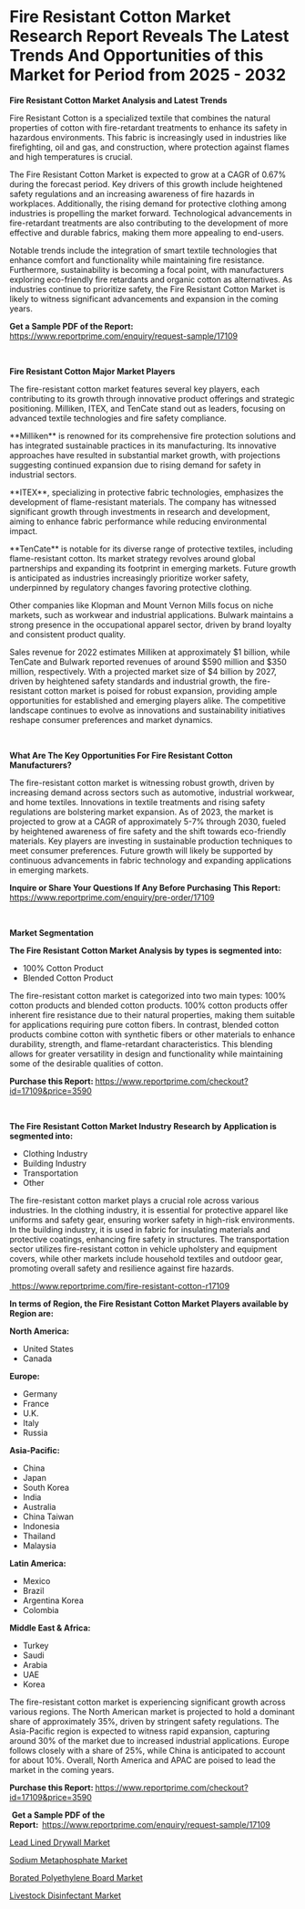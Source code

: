 <p><h1>Fire Resistant Cotton Market Research Report Reveals The Latest Trends And Opportunities of this Market for Period from 2025 - 2032</h1></p><p><strong>Fire Resistant Cotton Market Analysis and Latest Trends</strong></p>
<p><p>Fire Resistant Cotton is a specialized textile that combines the natural properties of cotton with fire-retardant treatments to enhance its safety in hazardous environments. This fabric is increasingly used in industries like firefighting, oil and gas, and construction, where protection against flames and high temperatures is crucial. </p><p>The Fire Resistant Cotton Market is expected to grow at a CAGR of 0.67% during the forecast period. Key drivers of this growth include heightened safety regulations and an increasing awareness of fire hazards in workplaces. Additionally, the rising demand for protective clothing among industries is propelling the market forward. Technological advancements in fire-retardant treatments are also contributing to the development of more effective and durable fabrics, making them more appealing to end-users. </p><p>Notable trends include the integration of smart textile technologies that enhance comfort and functionality while maintaining fire resistance. Furthermore, sustainability is becoming a focal point, with manufacturers exploring eco-friendly fire retardants and organic cotton as alternatives. As industries continue to prioritize safety, the Fire Resistant Cotton Market is likely to witness significant advancements and expansion in the coming years.</p></p>
<p><strong>Get a Sample PDF of the Report:&nbsp;</strong> <a href="https://www.reportprime.com/enquiry/request-sample/17109?utm_campaign=2095&utm_medium=2&utm_source=Github&utm_content=ia&utm_term=18032025&utm_id=fire-resistant-cotton">https://www.reportprime.com/enquiry/request-sample/17109</a></p>
<p>&nbsp;</p>
<p><strong>Fire Resistant Cotton Major Market Players</strong></p>
<p><p>The fire-resistant cotton market features several key players, each contributing to its growth through innovative product offerings and strategic positioning. Milliken, ITEX, and TenCate stand out as leaders, focusing on advanced textile technologies and fire safety compliance.</p><p>**Milliken** is renowned for its comprehensive fire protection solutions and has integrated sustainable practices in its manufacturing. Its innovative approaches have resulted in substantial market growth, with projections suggesting continued expansion due to rising demand for safety in industrial sectors. </p><p>**ITEX**, specializing in protective fabric technologies, emphasizes the development of flame-resistant materials. The company has witnessed significant growth through investments in research and development, aiming to enhance fabric performance while reducing environmental impact.</p><p>**TenCate** is notable for its diverse range of protective textiles, including flame-resistant cotton. Its market strategy revolves around global partnerships and expanding its footprint in emerging markets. Future growth is anticipated as industries increasingly prioritize worker safety, underpinned by regulatory changes favoring protective clothing.</p><p>Other companies like Klopman and Mount Vernon Mills focus on niche markets, such as workwear and industrial applications. Bulwark maintains a strong presence in the occupational apparel sector, driven by brand loyalty and consistent product quality. </p><p>Sales revenue for 2022 estimates Milliken at approximately $1 billion, while TenCate and Bulwark reported revenues of around $590 million and $350 million, respectively. With a projected market size of $4 billion by 2027, driven by heightened safety standards and industrial growth, the fire-resistant cotton market is poised for robust expansion, providing ample opportunities for established and emerging players alike. The competitive landscape continues to evolve as innovations and sustainability initiatives reshape consumer preferences and market dynamics.</p></p>
<p>&nbsp;</p>
<p><strong>What Are The Key Opportunities For Fire Resistant Cotton Manufacturers?</strong></p>
<p><p>The fire-resistant cotton market is witnessing robust growth, driven by increasing demand across sectors such as automotive, industrial workwear, and home textiles. Innovations in textile treatments and rising safety regulations are bolstering market expansion. As of 2023, the market is projected to grow at a CAGR of approximately 5-7% through 2030, fueled by heightened awareness of fire safety and the shift towards eco-friendly materials. Key players are investing in sustainable production techniques to meet consumer preferences. Future growth will likely be supported by continuous advancements in fabric technology and expanding applications in emerging markets.</p></p>
<p><strong>Inquire or Share Your Questions If Any Before Purchasing This Report:</strong> <a href="https://www.reportprime.com/enquiry/pre-order/17109?utm_campaign=2095&utm_medium=2&utm_source=Github&utm_content=ia&utm_term=18032025&utm_id=fire-resistant-cotton">https://www.reportprime.com/enquiry/pre-order/17109</a></p>
<p>&nbsp;</p>
<p><strong>Market Segmentation</strong></p>
<p><strong>The Fire Resistant Cotton Market Analysis by types is segmented into:</strong></p>
<p><ul><li>100% Cotton Product</li><li>Blended Cotton Product</li></ul></p>
<p><p>The fire-resistant cotton market is categorized into two main types: 100% cotton products and blended cotton products. 100% cotton products offer inherent fire resistance due to their natural properties, making them suitable for applications requiring pure cotton fibers. In contrast, blended cotton products combine cotton with synthetic fibers or other materials to enhance durability, strength, and flame-retardant characteristics. This blending allows for greater versatility in design and functionality while maintaining some of the desirable qualities of cotton.</p></p>
<p><strong>Purchase this Report:&nbsp;</strong><a href="https://www.reportprime.com/checkout?id=17109&price=3590&utm_campaign=2095&utm_medium=2&utm_source=Github&utm_content=ia&utm_term=18032025&utm_id=fire-resistant-cotton">https://www.reportprime.com/checkout?id=17109&price=3590</a></p>
<p>&nbsp;</p>
<p><strong>The Fire Resistant Cotton Market Industry Research by Application is segmented into:</strong></p>
<p><ul><li>Clothing Industry</li><li>Building Industry</li><li>Transportation</li><li>Other</li></ul></p>
<p><p>The fire-resistant cotton market plays a crucial role across various industries. In the clothing industry, it is essential for protective apparel like uniforms and safety gear, ensuring worker safety in high-risk environments. In the building industry, it is used in fabric for insulating materials and protective coatings, enhancing fire safety in structures. The transportation sector utilizes fire-resistant cotton in vehicle upholstery and equipment covers, while other markets include household textiles and outdoor gear, promoting overall safety and resilience against fire hazards.</p></p>
<p><a href="https://www.reportprime.com/fire-resistant-cotton-r17109?utm_campaign=2095&utm_medium=2&utm_source=Github&utm_content=ia&utm_term=18032025&utm_id=fire-resistant-cotton">&nbsp;https://www.reportprime.com/fire-resistant-cotton-r17109</a></p>
<p><strong>In terms of Region, the Fire Resistant Cotton Market Players available by Region are:</strong></p>
<p>
    <p> <strong> North America: </strong>
        <ul>
            <li>United States</li>
            <li>Canada</li>
        </ul>
        </p> 
    <p> <strong> Europe: </strong>
        <ul>
            <li>Germany</li>
            <li>France</li>
            <li>U.K.</li>
            <li>Italy</li>
            <li>Russia</li>
        </ul>
        </p> 
    <p> <strong> Asia-Pacific: </strong>
        <ul>
            <li>China</li>
            <li>Japan</li>
            <li>South Korea</li>
            <li>India</li>
            <li>Australia</li>
            <li>China Taiwan</li>
            <li>Indonesia</li>
            <li>Thailand</li>
            <li>Malaysia</li>
        </ul>
        </p> 
    <p> <strong> Latin America: </strong>
        <ul>
            <li>Mexico</li>
            <li>Brazil</li>
            <li>Argentina Korea</li>
            <li>Colombia</li>
        </ul>
        </p> 
    <p> <strong> Middle East & Africa: </strong>
        <ul>
            <li>Turkey</li>
            <li>Saudi</li>
            <li>Arabia</li>
            <li>UAE</li>
            <li>Korea</li>
        </ul>
    </p>
    </p>
<p><p>The fire-resistant cotton market is experiencing significant growth across various regions. The North American market is projected to hold a dominant share of approximately 35%, driven by stringent safety regulations. The Asia-Pacific region is expected to witness rapid expansion, capturing around 30% of the market due to increased industrial applications. Europe follows closely with a share of 25%, while China is anticipated to account for about 10%. Overall, North America and APAC are poised to lead the market in the coming years.</p></p>
<p><strong>Purchase this Report: </strong><a href="https://www.reportprime.com/checkout?id=17109&price=3590&utm_campaign=2095&utm_medium=2&utm_source=Github&utm_content=ia&utm_term=18032025&utm_id=fire-resistant-cotton">https://www.reportprime.com/checkout?id=17109&price=3590</a></p>
<p>&nbsp;<strong>Get a Sample PDF of the Report:&nbsp;&nbsp;</strong><a href="https://www.reportprime.com/enquiry/request-sample/17109?utm_campaign=2095&utm_medium=2&utm_source=Github&utm_content=ia&utm_term=18032025&utm_id=fire-resistant-cotton">https://www.reportprime.com/enquiry/request-sample/17109</a></p>
<p><strong></strong></p>
<p><p><a href="https://github.com/gulaimolin/Market-Research-Report-List-7/blob/main/lead-lined-drywall-market.md?utm_campaign=2095&utm_medium=2&utm_source=Github&utm_content=ia&utm_term=18032025&utm_id=fire-resistant-cotton">Lead Lined Drywall Market</a></p><p><a href="https://github.com/abararybar2x/Market-Research-Report-List-1/blob/main/sodium-metaphosphate-market.md?utm_campaign=2095&utm_medium=2&utm_source=Github&utm_content=ia&utm_term=18032025&utm_id=fire-resistant-cotton">Sodium Metaphosphate Market</a></p><p><a href="https://github.com/shamprenadw7/Market-Research-Report-List-1/blob/main/borated-polyethylene-board-market.md?utm_campaign=2095&utm_medium=2&utm_source=Github&utm_content=ia&utm_term=18032025&utm_id=fire-resistant-cotton">Borated Polyethylene Board Market</a></p><p><a href="https://github.com/estaykaleslo/Market-Research-Report-List-1/blob/main/livestock-disinfectant-market.md?utm_campaign=2095&utm_medium=2&utm_source=Github&utm_content=ia&utm_term=18032025&utm_id=fire-resistant-cotton">Livestock Disinfectant Market</a></p></p>